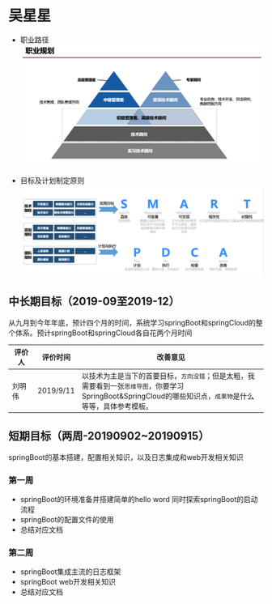 # 吴星星
- 职业路径
![职业规划](./img/plan.png)

- 目标及计划制定原则
![目标及计划制定原则](./img/goal.png)

## 中长期目标（2019-09至2019-12）
从九月到今年年底，预计四个月的时间，系统学习springBoot和springCloud的整个体系。预计springBoot和springCloud各自花两个月时间

<style>
table th:first-of-type {
	width: 10%;
}
table th:nth-of-type(2) {
	width: 10%;
}
</style>
评价人|评价时间|改善意见
---|---|---
刘明伟|2019/9/11|以技术为主是当下的首要目标，`方向没错`；但是太粗，我需要看到一张`思维导图`，你要学习SpringBoot&SpringCloud的哪些知识点，`成果物`是什么等等，具体参考模板。

## 短期目标（两周-20190902~20190915）
springBoot的基本搭建，配置相关知识，以及日志集成和web开发相关知识

### 第一周
-   springBoot的环境准备并搭建简单的hello word 同时探索springBoot的启动流程
-   springBoot的配置文件的使用
-   总结对应文档

### 第二周
-   springBoot集成主流的日志框架
-   springBoot web开发相关知识
-   总结对应文档